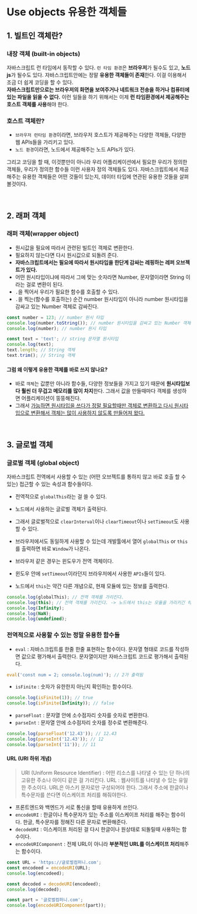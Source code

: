 # Use objects 유용한 객체들

## 1. 빌트인 객체란?

### 내장 객체 (built-in objects)

자바스크립트 런 타임에서 동작할 수 있다.
`런 타임 환경`은 **브라우저**가 될수도 있고, **노드js**가 될수도 있다.
자바스크립트안에는 정말 **유용한 객체들이 존재**한다.
이걸 이용해서 조금 더 쉽게 코딩을 할 수 있다.  
**자바스크립트만으로는 브라우저의 화면을 보여주거나 네트워크 전송을 하거나 컴퓨터에 있는 파일을 읽을 수 없다.**
이런 일들을 하기 위해서는 이제 **런 타임환경에서 제공해주는 호스트 객체를 사용**해야 한다.

### 호스트 객체란?

- `브라우저 런타임 환경`이라면, 브라우저 호스트가 제공해주는 다양한 객체들, 다양한 웹 APIs들을 가리키고 있다.
- `노드 환경`이라면, 노드에서 제공해주는 노드 APIs가 있다.

그리고 코딩을 할 때, 이것뿐만이 아니라 우리 어플리케이션에서 필요한 우리가 정의한 객체들, 우리가 정의한 함수들 이런 사용자 정의 객체들도 있다.
자바스크립트에서 제공해주는 유용한 객체들은 어떤 것들이 있는지, 데이터 타입에 연관된 유용한 것들을 살펴볼것이다.

<br />

## 2. 래퍼 객체

### 래퍼 객체(wrapper object)

- 원시값을 필요에 따라서 관련된 빌트인 객체로 변환한다.
- 필요하지 않는다면 다시 원시값으로 되돌려 준다.
- **자바스크립트에서는 필요에 따라서 원시타입을 한단계 감싸는 레핑하는 레퍼 오브젝트가 있다.**
- 어떤 원시타입이냐에 따라서 그에 맞는 숫자라면 Number, 문자열이라면 String 이라는 걸로 변환이 된다.
- `.`을 찍어서 우리가 필요한 함수를 호출할 수 있다.
- `.`을 찍는(함수를 호출하는) 순간 number 원시타입이 아니라 number 원시타입을 감싸고 있는 Number 객체로 감싸진다.

```js
const number = 123; // number 원시 타입
console.log(number.toString()); // number 원시타입을 감싸고 있는 Number 객체로 감싸짐
console.log(number); // number 원시 타입

const text = 'text'; // string 문자열 원시타입
console.log(text);
text.length; // String 객체
text.trim(); // String 객체
```

#### 그럼 왜 이렇게 유용한 객체를 바로 쓰지 않나요?

- 바로 `객체`는 값뿐만 아니라 함수들, 다양한 정보들을 가지고 있기 때문에 **원시타입보다 훨씬 더 무겁고 메모리를 많이 차지**한다. 그래서 값을 만들때마다 객체를 생성하면 어플리케이션이 뚱뚱해진다.
- 그래서 <u>가능하면 원시타입을 쓰다가 정말 필요할때만 객체로 변환하고 다시 원시타입으로 변환해서 객체는 많이 사용하지 않도록 만들어져 왔다.</u>

<br />

## 3. 글로벌 객체

### 글로벌 객체 (global object)

자바스크립트 전역에서 사용할 수 있는 (어떤 오브젝트를 통하지 않고 바로 호출 할 수 있는) 접근할 수 있는 속성과 함수들이다.

- 전역적으로 `globalThis`라는 걸 쓸 수 있다.
- 노드에서 사용하는 글로벌 객체가 출력된다.
- 그래서 글로벌적으로 `clearInterval`이나 `clearTimeout`이나 `setTimeout`도 사용할 수 있다.

- 브라우저에서도 동일하게 사용할 수 있는데 개발툴에서 열어 `globalThis` or `this`를 출력하면 바로 `Window`가 나온다.
- 브라우저 같은 경우는 윈도우가 전역 객체이다.
- 윈도우 안에 `setTimeout`이라던지 브라우저에서 사용한 `APIs`들이 있다.

- 노드에서 `this`는 약간 다른 개념으로, 현재 모듈에 있는 정보를 출력한다.

```js
console.log(globalThis); // 전역 객체를 가리킨다.
console.log(this); // 전역 객체를 가리킨다. -> 노드에서 this는 모듈을 가리키긴 하지만 대체로 전역을 가르틴다.
console.log(Infinity);
console.log(NaN);
console.log(undefined);
```

### 전역적으로 사용할 수 있는 정말 유용한 함수들

- `eval` : 자바스크립트를 한줄 한줄 표현하는 함수이다. 문자열 형태로 코드를 작성하면 값으로 평가해서 출력한다. 문자열이지만 자바스크립트 코드로 평가해서 출력된다.

```js
eval('const num = 2; console.log(num)'); // 2가 출력됨
```

- `isFinite` : 숫자가 유한한지 아닌지 확인하는 함수이다.

```js
console.log(isFinite(1)); // true
console.log(isFinite(Infinity)); // false
```

- `parseFloat` : 문자열 안에 소수점자리 숫자를 숫자로 변환한다.
- `parseInt` : 문자열 안에 소수점자리 숫자를 정수로 변환해준다.

```js
console.log(parseFloat('12.43')); // 12.43
console.log(parseInt('12.43')); // 12
console.log(parseInt('11')); // 11
```

#### URL (URI 하위 개념)

> URI (Uniform Resource Identifier) : 어떤 리소스를 나타낼 수 있는 단 하나의 고유한 주소나 아이디 같은 걸 가리킨다.
> URL : 웹사이트를 나타낼 수 있는 유일한 주소이다.
> URL은 아스키 문자로만 구성되어야 한다.
> 그래서 주소에 한글이나 특수문자를 쓴다면 이스케이프 처리를 해줘야한다.

- 프론트엔드와 백엔드가 서로 통신을 할때 유용하게 쓰인다.
- `encodeURI` : 한글이나 특수문자가 있는 주소를 이스케이프 처리를 해주는 함수이다. 한글, 특수문자를 정해진 다른 문자로 변환해준다.
- `decodeURI` : 이스케이프 처리된 걸 다시 한글이나 원상태로 되돌릴때 사용하는 함수이다.
- `encodeURIComponent` : 전체 URL이 아니라 **부분적인 URL를 이스케이프 처리**해주는 함수이다.

```js
const URL = 'https://글로벌컴퍼니.com';
const encodeed = encodeURI(URL);
console.log(encodeed);

const decoded = decodeURI(encodeed);
console.log(decoded);

const part = '글로벌컴퍼니.com';
console.log(encodeURIComponent(part));
```
